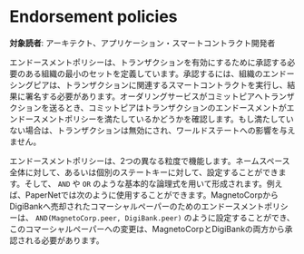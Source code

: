 # Endorsement policies

**対象読者**: アーキテクト、アプリケーション・スマートコントラクト開発者

エンドースメントポリシーは、トランザクションを有効にするために承認する必要のある組織の最小のセットを定義しています。承認するには、組織のエンドーシングピアは、トランザクションに関連するスマートコントラクトを実行し、結果に署名する必要があります。オーダリングサービスがコミットピアへトランザクションを送るとき、コミットピアはトランザクションのエンドースメントがエンドースメントポリシーを満たしているかどうかを確認します。もし満たしていない場合は、トランザクションは無効にされ、ワールドステートへの影響を与えません。


エンドースメントポリシーは、2つの異なる粒度で機能します。ネームスペース全体に対して、あるいは個別のステートキーに対して、設定することができます。そして、 `AND` や `OR` のような基本的な論理式を用いて形成されます。例えば、PaperNetでは次のように使用することができます。MagnetoCorpからDigiBankへ売却されたコマーシャルペーパーのためのエンドースメントポリシーは、 `AND(MagnetoCorp.peer, DigiBank.peer)` のように設定することができ、このコマーシャルペーパーへの変更は、MagnetoCorpとDigiBankの両方から承認される必要があります。


<!--- Licensed under Creative Commons Attribution 4.0 International License
https://creativecommons.org/licenses/by/4.0/ -->
